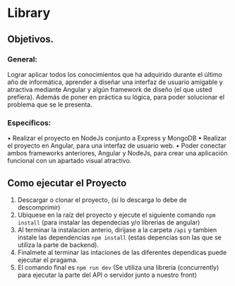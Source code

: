 # Library
## Objetivos.
### General:
   Lograr aplicar todos los conocimientos que ha adquirido durante el último año
   de informática, aprender a diseñar una interfaz de usuario amigable y atractiva
   mediante Angular y algún framework de diseño (el que usted prefiera). Además
   de poner en práctica su lógica, para poder solucionar el problema que se le
   presenta.
### Específicos:
  • Realizar el proyecto en NodeJs conjunto a Express y MongoDB
  • Realizar el proyecto en Angular, para una interfaz de usuario web.
  • Poder conectar ambos frameworks anteriores, Angular y NodeJs, para
  crear una aplicación funcional con un apartado visual atractivo.
## Como ejecutar el Proyecto
1) Descargar o clonar el proyecto, (si lo descarga lo debe de descomprimir)
2) Ubiquese en la raíz del proyecto y ejecute el siguiente comando  `npm install` (para instalar las dependecias y/o librerias de angular)
3) Al terminar la instalacion anterio, dirìjase a la carpeta `/api` y tambien instale las dependencias `npm install` (estas depencias son las que se utiliza la parte de						backend).
4) Finalmete al terminar las intaciones de las diferentes dependicas puede ejecutar el pragama.
5) El comando final es `npm run dev` (Se utiliza una libreria (concurrently) para ejecutar la parte del API o servidor junto a nuestro front)
